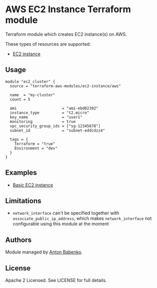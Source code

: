 AWS EC2 Instance Terraform module
=================================

Terraform module which creates EC2 instance(s) on AWS.

These types of resources are supported:

* [EC2 instance](https://www.terraform.io/docs/providers/aws/r/instance.html) 

Usage
-----

```hcl
module "ec2_cluster" {
  source = "terraform-aws-modules/ec2-instance/aws"

  name  = "my-cluster"
  count = 5
  
  ami                    = "ami-ebd02392"
  instance_type          = "t2.micro"
  key_name               = "user1"
  monitoring             = true
  vpc_security_group_ids = ["sg-12345678"]
  subnet_id              = "subnet-eddcdzz4"

  tags = {
    Terraform = "true"
    Environment = "dev"
  }
}
```

Examples
--------

* [Basic EC2 instance](https://github.com/terraform-aws-modules/terraform-aws-ec2-instance/tree/master/examples/basic)

Limitations
-----------

* `network_interface` can't be specified together with `associate_public_ip_address`, which makes `network_interface`
  not configurable using this module at the moment

Authors
-------

Module managed by [Anton Babenko](https://github.com/antonbabenko).

License
-------

Apache 2 Licensed. See LICENSE for full details.
